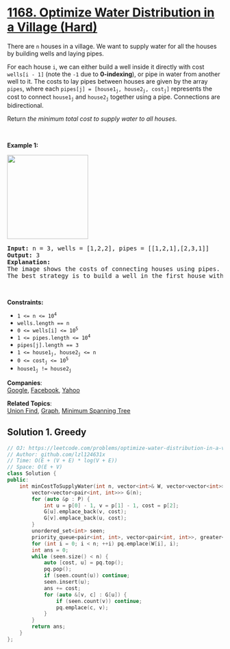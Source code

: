 # [1168. Optimize Water Distribution in a Village (Hard)](https://leetcode.com/problems/optimize-water-distribution-in-a-village/)

<p>There are <code>n</code> houses in a village. We want to supply water for all the houses by building wells and laying pipes.</p>

<p>For each house <code>i</code>, we can either build a well inside it directly with cost <code>wells[i - 1]</code> (note the <code>-1</code> due to <strong>0-indexing</strong>), or pipe in water from another well to it. The costs to lay pipes between houses are given by the array <code>pipes</code>, where each <code>pipes[j] = [house1<sub>j</sub>, house2<sub>j</sub>, cost<sub>j</sub>]</code> represents the cost to connect <code>house1<sub>j</sub></code> and <code>house2<sub>j</sub></code> together using a pipe. Connections are bidirectional.</p>

<p>Return <em>the minimum total cost to supply water to all houses</em>.</p>

<p>&nbsp;</p>
<p><strong>Example 1:</strong></p>

<p><strong><img alt="" src="https://assets.leetcode.com/uploads/2019/05/22/1359_ex1.png" style="width: 189px; height: 196px;"></strong></p>

<pre><strong>Input:</strong> n = 3, wells = [1,2,2], pipes = [[1,2,1],[2,3,1]]
<strong>Output:</strong> 3
<strong>Explanation: </strong>
The image shows the costs of connecting houses using pipes.
The best strategy is to build a well in the first house with cost 1 and connect the other houses to it with cost 2 so the total cost is 3.
</pre>

<p>&nbsp;</p>
<p><strong>Constraints:</strong></p>

<ul>
	<li><code>1 &lt;= n &lt;= 10<sup>4</sup></code></li>
	<li><code>wells.length == n</code></li>
	<li><code>0 &lt;= wells[i] &lt;= 10<sup>5</sup></code></li>
	<li><code>1 &lt;= pipes.length &lt;= 10<sup>4</sup></code></li>
	<li><code>pipes[j].length == 3</code></li>
	<li><code>1 &lt;= house1<sub>j</sub>, house2<sub>j</sub> &lt;= n</code></li>
	<li><code>0 &lt;= cost<sub>j</sub> &lt;= 10<sup>5</sup></code></li>
	<li><code>house1<sub>j</sub> != house2<sub>j</sub></code></li>
</ul>


**Companies**:  
[Google](https://leetcode.com/company/google), [Facebook](https://leetcode.com/company/facebook), [Yahoo](https://leetcode.com/company/yahoo)

**Related Topics**:  
[Union Find](https://leetcode.com/tag/union-find/), [Graph](https://leetcode.com/tag/graph/), [Minimum Spanning Tree](https://leetcode.com/tag/minimum-spanning-tree/)

## Solution 1. Greedy

```cpp
// OJ: https://leetcode.com/problems/optimize-water-distribution-in-a-village/
// Author: github.com/lzl124631x
// Time: O(E + (V + E) * log(V + E))
// Space: O(E + V)
class Solution {
public:
    int minCostToSupplyWater(int n, vector<int>& W, vector<vector<int>>& P) {
        vector<vector<pair<int, int>>> G(n);
        for (auto &p : P) {
            int u = p[0] - 1, v = p[1] - 1, cost = p[2];
            G[u].emplace_back(v, cost);
            G[v].emplace_back(u, cost);
        }
        unordered_set<int> seen;
        priority_queue<pair<int, int>, vector<pair<int, int>>, greater<>> pq; // cost, index
        for (int i = 0; i < n; ++i) pq.emplace(W[i], i);
        int ans = 0;
        while (seen.size() < n) {
            auto [cost, u] = pq.top();
            pq.pop();
            if (seen.count(u)) continue;
            seen.insert(u);
            ans += cost;
            for (auto &[v, c] : G[u]) {
                if (seen.count(v)) continue;
                pq.emplace(c, v);
            }
        }
        return ans;
    }
};
```